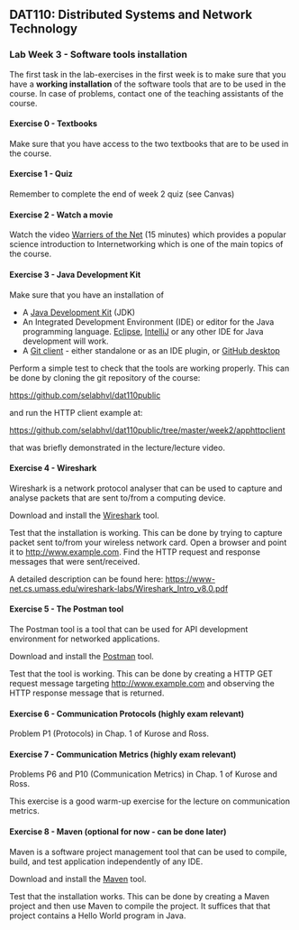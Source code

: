 ## DAT110: Distributed Systems and Network Technology

### Lab Week 3 - Software tools installation

The first task in the lab-exercises in the first week is to make sure that you have a **working installation** of the software tools that are to be used in the course. In case of problems, contact one of the teaching assistants of the course.

#### Exercise 0 - Textbooks

Make sure that you have access to the two textbooks that are to be used in the course.

#### Exercise 1 - Quiz

Remember to complete the end of week 2 quiz (see Canvas)

#### Exercise 2 - Watch a movie

Watch the video [Warriers of the Net](https://www.youtube.com/watch?v=PBWhzz_Gn10) (15 minutes) which provides a popular science introduction to Internetworking which is one of the main topics of the course.

#### Exercise 3 - Java Development Kit

Make sure that you have an installation of

- A [Java Development Kit](https://www.oracle.com/java/technologies/javase-downloads.html) (JDK)
- An Integrated Development Environment (IDE) or editor for the Java programming language. [Eclipse](https://www.eclipse.org/downloads/packages/release/2020-12/r/eclipse-ide-java-developers), [IntelliJ](https://www.jetbrains.com/idea/) or any other IDE for Java development will work.
- A [Git client](https://git-scm.com/downloads) - either standalone or as an IDE plugin, or [GitHub desktop](https://desktop.github.com/)

Perform a simple test to check that the tools are working properly. This can be done by cloning the git repository of the course:

https://github.com/selabhvl/dat110public

and run the HTTP client example at:

https://github.com/selabhvl/dat110public/tree/master/week2/apphttpclient

that was briefly demonstrated in the lecture/lecture video.

#### Exercise 4 - Wireshark

Wireshark is a network protocol analyser that can be used to capture and analyse packets that are sent to/from a computing device.

Download and install the [Wireshark](https://www.wireshark.org) tool.

Test that the installation is working. This can be done by trying to capture packet sent to/from your wireless network card. Open a browser and point it to http://www.example.com. Find the HTTP request and response messages that were sent/received.

A detailed description can be found here: https://www-net.cs.umass.edu/wireshark-labs/Wireshark_Intro_v8.0.pdf

#### Exercise 5 - The Postman tool

The Postman tool is a tool that can be used for API development environment for networked applications.

Download and install the [Postman](https://www.postman.com/downloads/) tool.

Test that the tool is working. This can be done by creating a HTTP GET request message targeting http://www.example.com and observing the HTTP response message that is returned.

#### Exercise 6 - Communication Protocols (highly exam relevant)

Problem P1 (Protocols) in Chap. 1 of Kurose and Ross.

#### Exercise 7 - Communication Metrics (highly exam relevant)

Problems P6 and P10 (Communication Metrics) in Chap. 1 of Kurose and Ross.

This exercise is a good warm-up exercise for the lecture on communication metrics.

#### Exercise 8 - Maven (optional for now - can be done later)

Maven is a software project management tool that can be used to compile, build, and test application independently of any IDE.

Download and install the [Maven](https://maven.apache.org) tool.

Test that the installation works. This can be done by creating a Maven project and then use Maven to compile the project. It suffices that that project contains a Hello World program in Java.
